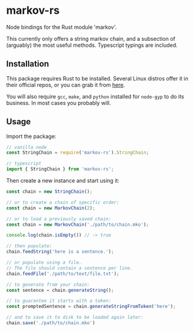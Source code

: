 # markov-rs

Node bindings for the Rust module 'markov'.

This currently only offers a string markov chain, and a subsection of (arguably) the most useful methods.
Typescript typings are included.

## Installation

This package requires Rust to be installed. 
Several Linux distros offer it in their official repos, 
or you can grab it from [here](https://www.rust-lang.org/learn/get-started).

You will also require `gcc`, `make`, and `python` installed 
for `node-gyp` to do its business.
In most cases you probably will.

## Usage

Import the package:

```ts
// vanilla node
const StringChain = require('markov-rs').StringChain;

// typescript
import { StringChain } from 'markov-rs';
```

Then create a new instance and start using it:

```ts
const chain = new StringChain();

// or to create a chain of specific order:
const chain = new MarkovChain(2);

// or to load a previously saved chain:
const chain = new MarkovChain('./path/to/chain.mko');

console.log(chain.isEmpty()) // -> true

// then populate:
chain.feedString('here is a sentence.');

// or populate using a file.
// The file should contain a sentence per line.
chain.feedFile('./path/to/text/file.txt');

// to generate from your chain:
const sentence = chain.generateString();

// to guarantee it starts with a token:
const promptedSentence = chain.generateStringFromToken('here');

// and to save it to disk to be loaded again later:
chain.save('./path/to/chain.mko')
```
